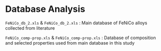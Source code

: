 # Database Analysis

``FeNiCo_db_2.xls`` & ``FeNiCo_db_2.xls`` : Main database of FeNiCo alloys collected from literature

``FeNiCo_comp-prop.xls`` & ``FeNiCo_comp-prop.xls`` : Database of composition and selected properties used from main database in this study
